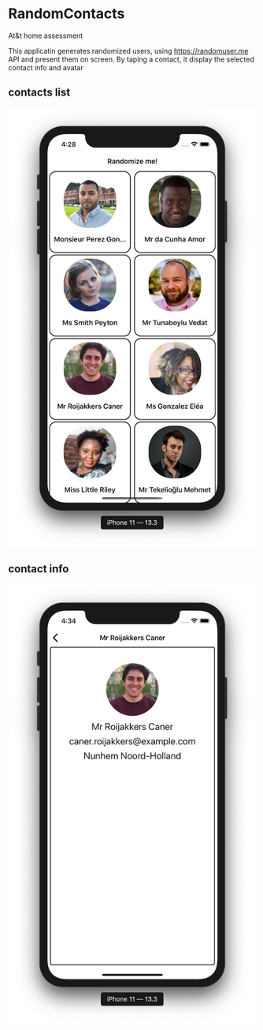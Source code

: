 # RandomContacts
At&amp;t home assessment 

This applicatin generates randomized users, using https://randomuser.me API and present
them on screen.
By taping a contact, it display the selected contact info and avatar

## contacts list
![alt text](https://github.com/yaelbe/RandomContacts/blob/master/ReadmeImages/screen1.png)

## contact info
![alt text](https://github.com/yaelbe/RandomContacts/blob/master/ReadmeImages/screen2.png)


